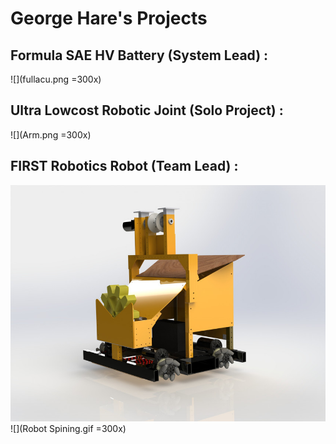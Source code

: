 # George Hare's Projects
## Formula SAE HV Battery (System Lead) :

![](fullacu.png =300x) 

## Ultra Lowcost Robotic Joint (Solo Project) :

![](Arm.png =300x) 

## FIRST Robotics Robot (Team Lead) :

![](large.JPG) ![](Robot Spining.gif =300x) 

